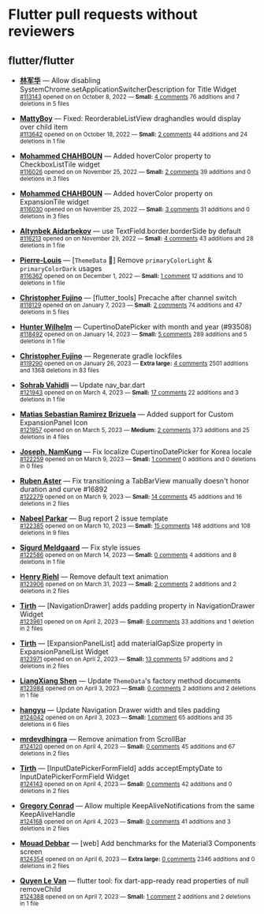 # Flutter pull requests without reviewers

## flutter/flutter

* **[林军华](https://github.com/JunhuaLin)** &mdash; Allow disabling SystemChrome.setApplicationSwitcherDescription for Title Widget<br />
    <sub>[#113143](https://github.com/flutter/flutter/pull/113143) opened on on October 8, 2022 &mdash; **Small:** [4 comments](https://github.com/flutter/flutter/pull/113143) 76 additions and 7 deletions in 5 files</sub><br />

* **[MattyBoy](https://github.com/MattyBoy4444)** &mdash; Fixed: ReorderableListView draghandles would display over child item<br />
    <sub>[#113642](https://github.com/flutter/flutter/pull/113642) opened on on October 18, 2022 &mdash; **Small:** [2 comments](https://github.com/flutter/flutter/pull/113642) 44 additions and 24 deletions in 1 file</sub><br />

* **[Mohammed  CHAHBOUN](https://github.com/M97Chahboun)** &mdash; Added hoverColor property to CheckboxListTile widget<br />
    <sub>[#116026](https://github.com/flutter/flutter/pull/116026) opened on on November 25, 2022 &mdash; **Small:** [2 comments](https://github.com/flutter/flutter/pull/116026) 39 additions and 0 deletions in 3 files</sub><br />

* **[Mohammed  CHAHBOUN](https://github.com/M97Chahboun)** &mdash; Added hoverColor property on ExpansionTile widget<br />
    <sub>[#116030](https://github.com/flutter/flutter/pull/116030) opened on on November 25, 2022 &mdash; **Small:** [3 comments](https://github.com/flutter/flutter/pull/116030) 31 additions and 0 deletions in 3 files</sub><br />

* **[Altynbek Aidarbekov](https://github.com/altynbek132)** &mdash; use TextField.border.borderSide by default<br />
    <sub>[#116213](https://github.com/flutter/flutter/pull/116213) opened on on November 29, 2022 &mdash; **Small:** [4 comments](https://github.com/flutter/flutter/pull/116213) 43 additions and 28 deletions in 1 file</sub><br />

* **[Pierre-Louis](https://github.com/guidezpl)** &mdash; [`ThemeData` 🧹] Remove `primaryColorLight` & `primaryColorDark` usages<br />
    <sub>[#116362](https://github.com/flutter/flutter/pull/116362) opened on on December 1, 2022 &mdash; **Small:** [1 comment](https://github.com/flutter/flutter/pull/116362) 12 additions and 10 deletions in 1 file</sub><br />

* **[Christopher Fujino](https://github.com/christopherfujino)** &mdash; [flutter_tools] Precache after channel switch<br />
    <sub>[#118129](https://github.com/flutter/flutter/pull/118129) opened on on January 7, 2023 &mdash; **Small:** [2 comments](https://github.com/flutter/flutter/pull/118129) 74 additions and 47 deletions in 5 files</sub><br />

* **[Hunter Wilhelm](https://github.com/hunterwilhelm)** &mdash; CupertinoDatePicker with month and year (#93508)<br />
    <sub>[#118492](https://github.com/flutter/flutter/pull/118492) opened on on January 14, 2023 &mdash; **Small:** [5 comments](https://github.com/flutter/flutter/pull/118492) 289 additions and 5 deletions in 1 file</sub><br />

* **[Christopher Fujino](https://github.com/christopherfujino)** &mdash; Regenerate gradle lockfiles<br />
    <sub>[#119290](https://github.com/flutter/flutter/pull/119290) opened on on January 26, 2023 &mdash; **Extra large:** [4 comments](https://github.com/flutter/flutter/pull/119290) 2501 additions and 1368 deletions in 83 files</sub><br />

* **[Sohrab Vahidli](https://github.com/sohrabonline)** &mdash; Update nav_bar.dart<br />
    <sub>[#121943](https://github.com/flutter/flutter/pull/121943) opened on on March 4, 2023 &mdash; **Small:** [17 comments](https://github.com/flutter/flutter/pull/121943) 22 additions and 3 deletions in 1 file</sub><br />

* **[Matias Sebastian Ramirez Brizuela](https://github.com/ramirezsebas)** &mdash; Added support for Custom ExpansionPanel Icon<br />
    <sub>[#121957](https://github.com/flutter/flutter/pull/121957) opened on on March 5, 2023 &mdash; **Medium:** [2 comments](https://github.com/flutter/flutter/pull/121957) 373 additions and 25 deletions in 4 files</sub><br />

* **[Joseph, NamKung](https://github.com/JosephNK)** &mdash; Fix localize CupertinoDatePicker for Korea locale<br />
    <sub>[#122259](https://github.com/flutter/flutter/pull/122259) opened on on March 9, 2023 &mdash; **Small:** [1 comment](https://github.com/flutter/flutter/pull/122259) 0 additions and 0 deletions in 0 files</sub><br />

* **[Ruben Aster](https://github.com/rubenaster)** &mdash; Fix transitioning a TabBarView manually doesn't honor duration and curve #16892<br />
    <sub>[#122279](https://github.com/flutter/flutter/pull/122279) opened on on March 9, 2023 &mdash; **Small:** [14 comments](https://github.com/flutter/flutter/pull/122279) 45 additions and 16 deletions in 2 files</sub><br />

* **[Nabeel Parkar](https://github.com/exaby73)** &mdash; Bug report 2 issue template<br />
    <sub>[#122385](https://github.com/flutter/flutter/pull/122385) opened on on March 10, 2023 &mdash; **Small:** [15 comments](https://github.com/flutter/flutter/pull/122385) 148 additions and 108 deletions in 9 files</sub><br />

* **[Sigurd Meldgaard](https://github.com/sigurdm)** &mdash; Fix style issues<br />
    <sub>[#122586](https://github.com/flutter/flutter/pull/122586) opened on on March 14, 2023 &mdash; **Small:** [0 comments](https://github.com/flutter/flutter/pull/122586) 4 additions and 8 deletions in 1 file</sub><br />

* **[Henry Riehl](https://github.com/whiskeyPeak)** &mdash; Remove default text animation<br />
    <sub>[#123906](https://github.com/flutter/flutter/pull/123906) opened on on March 31, 2023 &mdash; **Small:** [2 comments](https://github.com/flutter/flutter/pull/123906) 2 additions and 2 deletions in 2 files</sub><br />

* **[Tirth](https://github.com/piedcipher)** &mdash; [NavigationDrawer] adds padding property in NavigationDrawer Widget<br />
    <sub>[#123961](https://github.com/flutter/flutter/pull/123961) opened on on April 2, 2023 &mdash; **Small:** [6 comments](https://github.com/flutter/flutter/pull/123961) 33 additions and 1 deletion in 2 files</sub><br />

* **[Tirth](https://github.com/piedcipher)** &mdash; [ExpansionPanelList] add materialGapSize property in ExpansionPanelList Widget<br />
    <sub>[#123971](https://github.com/flutter/flutter/pull/123971) opened on on April 2, 2023 &mdash; **Small:** [13 comments](https://github.com/flutter/flutter/pull/123971) 57 additions and 2 deletions in 2 files</sub><br />

* **[LiangXiang Shen](https://github.com/kj415j45)** &mdash; Update `ThemeData`'s factory method documents<br />
    <sub>[#123984](https://github.com/flutter/flutter/pull/123984) opened on on April 3, 2023 &mdash; **Small:** [0 comments](https://github.com/flutter/flutter/pull/123984) 2 additions and 2 deletions in 1 file</sub><br />

* **[hangyu](https://github.com/hangyujin)** &mdash; Update Navigation Drawer width and tiles padding<br />
    <sub>[#124042](https://github.com/flutter/flutter/pull/124042) opened on on April 3, 2023 &mdash; **Small:** [1 comment](https://github.com/flutter/flutter/pull/124042) 65 additions and 35 deletions in 6 files</sub><br />

* **[mrdevdhingra](https://github.com/mrdevdhingra)** &mdash; Remove animation from ScrollBar<br />
    <sub>[#124120](https://github.com/flutter/flutter/pull/124120) opened on on April 4, 2023 &mdash; **Small:** [0 comments](https://github.com/flutter/flutter/pull/124120) 45 additions and 67 deletions in 2 files</sub><br />

* **[Tirth](https://github.com/piedcipher)** &mdash; [InputDatePickerFormField] adds acceptEmptyDate to InputDatePickerFormField Widget<br />
    <sub>[#124143](https://github.com/flutter/flutter/pull/124143) opened on on April 4, 2023 &mdash; **Small:** [0 comments](https://github.com/flutter/flutter/pull/124143) 42 additions and 0 deletions in 2 files</sub><br />

* **[Gregory Conrad](https://github.com/GregoryConrad)** &mdash; Allow multiple KeepAliveNotifications from the same KeepAliveHandle<br />
    <sub>[#124168](https://github.com/flutter/flutter/pull/124168) opened on on April 4, 2023 &mdash; **Small:** [0 comments](https://github.com/flutter/flutter/pull/124168) 41 additions and 3 deletions in 2 files</sub><br />

* **[Mouad Debbar](https://github.com/mdebbar)** &mdash; [web] Add benchmarks for the Material3 Components screen<br />
    <sub>[#124354](https://github.com/flutter/flutter/pull/124354) opened on on April 6, 2023 &mdash; **Extra large:** [0 comments](https://github.com/flutter/flutter/pull/124354) 2346 additions and 0 deletions in 2 files</sub><br />

* **[Quyen Le Van](https://github.com/quyenvsp)** &mdash; flutter tool: fix dart-app-ready read properties of null removeChild<br />
    <sub>[#124388](https://github.com/flutter/flutter/pull/124388) opened on on April 7, 2023 &mdash; **Small:** [1 comment](https://github.com/flutter/flutter/pull/124388) 2 additions and 2 deletions in 1 file</sub><br />

